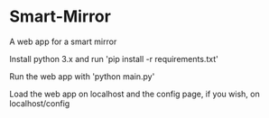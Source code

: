 # Smart-Mirror
A web app for a smart mirror

Install python 3.x and run 'pip install -r requirements.txt'

Run the web app with 'python main.py'

Load the web app on localhost and the config page, if you wish, on localhost/config
